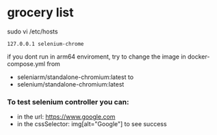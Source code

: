 # grocery list

sudo vi /etc/hosts
```
127.0.0.1 selenium-chrome
```
if you dont run in arm64 enviroment, try to change the image in docker-compose.yml from
- seleniarm/standalone-chromium:latest
to
- selenium/standalone-chromium:latest


### To test selenium controller you can: 
- in the url: https://www.google.com
- in the cssSelector: img[alt="Google"]
to see success
